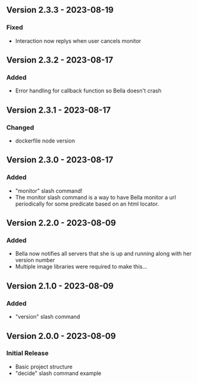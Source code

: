 ## Version 2.3.3 - 2023-08-19
### Fixed
- Interaction now replys when user cancels monitor

## Version 2.3.2 - 2023-08-17
### Added
- Error handling for callback function so Bella doesn't crash

## Version 2.3.1 - 2023-08-17
### Changed
- dockerfile node version

## Version 2.3.0 - 2023-08-17
### Added
- "monitor" slash command!
- The monitor slash command is a way to have Bella monitor a url periodically for some predicate based on an html locator.


## Version 2.2.0 - 2023-08-09
### Added
- Bella now notifies all servers that she is up and running along with her version number
- Multiple image libraries were required to make this...

## Version 2.1.0 - 2023-08-09
### Added
- "version" slash command


## Version 2.0.0 - 2023-08-09

### Initial Release
- Basic project structure
- "decide" slash command example
